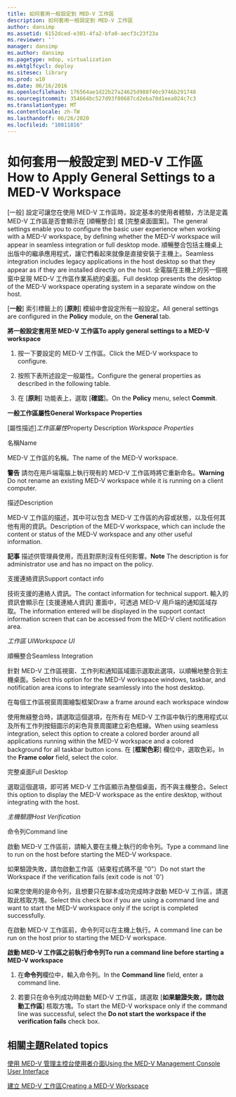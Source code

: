 ```yaml
---
title: 如何套用一般設定到 MED-V 工作區
description: 如何套用一般設定到 MED-V 工作區
author: dansimp
ms.assetid: 6152dced-e301-4fa2-bfa0-aecf3c23f23a
ms.reviewer: ''
manager: dansimp
ms.author: dansimp
ms.pagetype: mdop, virtualization
ms.mktglfcycl: deploy
ms.sitesec: library
ms.prod: w10
ms.date: 06/16/2016
ms.openlocfilehash: 176564ae1d22b27a24625d988f46c9746b291748
ms.sourcegitcommit: 354664bc527d93f80687cd2eba70d1eea024c7c3
ms.translationtype: MT
ms.contentlocale: zh-TW
ms.lasthandoff: 06/26/2020
ms.locfileid: "10811816"
---
```

# <span data-ttu-id="1bf68-103">如何套用一般設定到 MED-V 工作區</span><span class="sxs-lookup"><span data-stu-id="1bf68-103">How to Apply General Settings to a MED-V Workspace</span></span>


<span data-ttu-id="1bf68-104">[一般] 設定可讓您在使用 MED-V 工作區時，設定基本的使用者體驗，方法是定義 MED-V 工作區是否會顯示在 [順暢整合] 或 [完整桌面圖案]。</span><span class="sxs-lookup"><span data-stu-id="1bf68-104">The general settings enable you to configure the basic user experience when working with a MED-V workspace, by defining whether the MED-V workspace will appear in seamless integration or full desktop mode.</span></span> <span data-ttu-id="1bf68-105">順暢整合包括主機桌上出版中的繼承應用程式，讓它們看起來就像是直接安裝于主機上。</span><span class="sxs-lookup"><span data-stu-id="1bf68-105">Seamless integration includes legacy applications in the host desktop so that they appear as if they are installed directly on the host.</span></span> <span data-ttu-id="1bf68-106">全電腦在主機上的另一個視窗中呈現 MED-V 工作區作業系統的桌面。</span><span class="sxs-lookup"><span data-stu-id="1bf68-106">Full desktop presents the desktop of the MED-V workspace operating system in a separate window on the host.</span></span>

<span data-ttu-id="1bf68-107">[**一般**] 索引標籤上的 [**原則**] 模組中會設定所有一般設定。</span><span class="sxs-lookup"><span data-stu-id="1bf68-107">All general settings are configured in the **Policy** module, on the **General** tab.</span></span>

**<span data-ttu-id="1bf68-108">將一般設定套用至 MED-V 工作區</span><span class="sxs-lookup"><span data-stu-id="1bf68-108">To apply general settings to a MED-V workspace</span></span>**

1.  <span data-ttu-id="1bf68-109">按一下要設定的 MED-V 工作區。</span><span class="sxs-lookup"><span data-stu-id="1bf68-109">Click the MED-V workspace to configure.</span></span>

2.  <span data-ttu-id="1bf68-110">按照下表所述設定一般屬性。</span><span class="sxs-lookup"><span data-stu-id="1bf68-110">Configure the general properties as described in the following table.</span></span>

3.  <span data-ttu-id="1bf68-111">在 [**原則**] 功能表上，選取 [**確認**]。</span><span class="sxs-lookup"><span data-stu-id="1bf68-111">On the **Policy** menu, select **Commit**.</span></span>

**<span data-ttu-id="1bf68-112">一般工作區屬性</span><span class="sxs-lookup"><span data-stu-id="1bf68-112">General Workspace Properties</span></span>**

<span data-ttu-id="1bf68-113">[屬性描述]*工作區屬性*</span><span class="sxs-lookup"><span data-stu-id="1bf68-113">Property Description *Workspace Properties*</span></span>

<span data-ttu-id="1bf68-114">名稱</span><span class="sxs-lookup"><span data-stu-id="1bf68-114">Name</span></span>

<span data-ttu-id="1bf68-115">MED-V 工作區的名稱。</span><span class="sxs-lookup"><span data-stu-id="1bf68-115">The name of the MED-V workspace.</span></span>

<span data-ttu-id="1bf68-116">**警告** 請勿在用戶端電腦上執行現有的 MED-V 工作區時將它重新命名。</span><span class="sxs-lookup"><span data-stu-id="1bf68-116">**Warning** Do not rename an existing MED-V workspace while it is running on a client computer.</span></span>

 

<span data-ttu-id="1bf68-117">描述</span><span class="sxs-lookup"><span data-stu-id="1bf68-117">Description</span></span>

<span data-ttu-id="1bf68-118">MED-V 工作區的描述，其中可以包含 MED-V 工作區的內容或狀態，以及任何其他有用的資訊。</span><span class="sxs-lookup"><span data-stu-id="1bf68-118">Description of the MED-V workspace, which can include the content or status of the MED-V workspace and any other useful information.</span></span>

<span data-ttu-id="1bf68-119">**記事** 描述供管理員使用，而且對原則沒有任何影響。</span><span class="sxs-lookup"><span data-stu-id="1bf68-119">**Note** The description is for administrator use and has no impact on the policy.</span></span>

 

<span data-ttu-id="1bf68-120">支援連絡資訊</span><span class="sxs-lookup"><span data-stu-id="1bf68-120">Support contact info</span></span>

<span data-ttu-id="1bf68-121">技術支援的連絡人資訊。</span><span class="sxs-lookup"><span data-stu-id="1bf68-121">The contact information for technical support.</span></span> <span data-ttu-id="1bf68-122">輸入的資訊會顯示在 [支援連絡人資訊] 畫面中，可透過 MED-V 用戶端的通知區域存取。</span><span class="sxs-lookup"><span data-stu-id="1bf68-122">The information entered will be displayed in the support contact information screen that can be accessed from the MED-V client notification area.</span></span>

*<span data-ttu-id="1bf68-123">工作區 UI</span><span class="sxs-lookup"><span data-stu-id="1bf68-123">Workspace UI</span></span>*

<span data-ttu-id="1bf68-124">順暢整合</span><span class="sxs-lookup"><span data-stu-id="1bf68-124">Seamless Integration</span></span>

<span data-ttu-id="1bf68-125">針對 MED-V 工作區視窗、工作列和通知區域圖示選取此選項，以順暢地整合到主機桌面。</span><span class="sxs-lookup"><span data-stu-id="1bf68-125">Select this option for the MED-V workspace windows, taskbar, and notification area icons to integrate seamlessly into the host desktop.</span></span>

<span data-ttu-id="1bf68-126">在每個工作區視窗周圍繪製框架</span><span class="sxs-lookup"><span data-stu-id="1bf68-126">Draw a frame around each workspace window</span></span>

<span data-ttu-id="1bf68-127">使用無縫整合時，請選取這個選項，在所有在 MED-V 工作區中執行的應用程式以及所有工作列按鈕圖示的彩色背景周圍建立彩色框線。</span><span class="sxs-lookup"><span data-stu-id="1bf68-127">When using seamless integration, select this option to create a colored border around all applications running within the MED-V workspace and a colored background for all taskbar button icons.</span></span> <span data-ttu-id="1bf68-128">在 [**框架色彩**] 欄位中，選取色彩。</span><span class="sxs-lookup"><span data-stu-id="1bf68-128">In the **Frame color** field, select the color.</span></span>

<span data-ttu-id="1bf68-129">完整桌面</span><span class="sxs-lookup"><span data-stu-id="1bf68-129">Full Desktop</span></span>

<span data-ttu-id="1bf68-130">選取這個選項，即可將 MED-V 工作區顯示為整個桌面，而不與主機整合。</span><span class="sxs-lookup"><span data-stu-id="1bf68-130">Select this option to display the MED-V workspace as the entire desktop, without integrating with the host.</span></span>

*<span data-ttu-id="1bf68-131">主機驗證</span><span class="sxs-lookup"><span data-stu-id="1bf68-131">Host Verification</span></span>*

<span data-ttu-id="1bf68-132">命令列</span><span class="sxs-lookup"><span data-stu-id="1bf68-132">Command line</span></span>

<span data-ttu-id="1bf68-133">啟動 MED-V 工作區前，請輸入要在主機上執行的命令列。</span><span class="sxs-lookup"><span data-stu-id="1bf68-133">Type a command line to run on the host before starting the MED-V workspace.</span></span>

<span data-ttu-id="1bf68-134">如果驗證失敗，請勿啟動工作區（結束程式碼不是 "0"）</span><span class="sxs-lookup"><span data-stu-id="1bf68-134">Do not start the Workspace if the verification fails (exit code is not '0')</span></span>

<span data-ttu-id="1bf68-135">如果您使用的是命令列，且想要只在腳本成功完成時才啟動 MED-V 工作區，請選取此核取方塊。</span><span class="sxs-lookup"><span data-stu-id="1bf68-135">Select this check box if you are using a command line and want to start the MED-V workspace only if the script is completed successfully.</span></span>

 

<span data-ttu-id="1bf68-136">在啟動 MED-V 工作區前，命令列可以在主機上執行。</span><span class="sxs-lookup"><span data-stu-id="1bf68-136">A command line can be run on the host prior to starting the MED-V workspace.</span></span>

**<span data-ttu-id="1bf68-137">啟動 MED-V 工作區之前執行命令列</span><span class="sxs-lookup"><span data-stu-id="1bf68-137">To run a command line before starting a MED-V workspace</span></span>**

1.  <span data-ttu-id="1bf68-138">在**命令列**欄位中，輸入命令列。</span><span class="sxs-lookup"><span data-stu-id="1bf68-138">In the **Command line** field, enter a command line.</span></span>

2.  <span data-ttu-id="1bf68-139">若要只在命令列成功時啟動 MED-V 工作區，請選取 [**如果驗證失敗，請勿啟動工作區**] 核取方塊。</span><span class="sxs-lookup"><span data-stu-id="1bf68-139">To start the MED-V workspace only if the command line was successful, select the **Do not start the workspace if the verification fails** check box.</span></span>

## <span data-ttu-id="1bf68-140">相關主題</span><span class="sxs-lookup"><span data-stu-id="1bf68-140">Related topics</span></span>


[<span data-ttu-id="1bf68-141">使用 MED-V 管理主控台使用者介面</span><span class="sxs-lookup"><span data-stu-id="1bf68-141">Using the MED-V Management Console User Interface</span></span>](using-the-med-v-management-console-user-interface.md)

[<span data-ttu-id="1bf68-142">建立 MED-V 工作區</span><span class="sxs-lookup"><span data-stu-id="1bf68-142">Creating a MED-V Workspace</span></span>](creating-a-med-v-workspacemedv-10-sp1.md)

 

 





